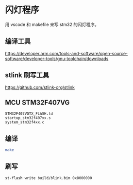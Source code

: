 # 闪灯程序

用 vscode 和 makefile 来写 stm32 的闪灯程序。

## 编译工具

https://developer.arm.com/tools-and-software/open-source-software/developer-tools/gnu-toolchain/downloads

## stlink 刷写工具

https://github.com/stlink-org/stlink

## MCU STM32F407VG

    STM32F407VGTX_FLASH.ld
    startup_stm32f407xx.s
    system_stm32f4xx.c

## 编译

```bash
make
```

## 刷写

```bash
st-flash write build/blink.bin 0x8000000
```